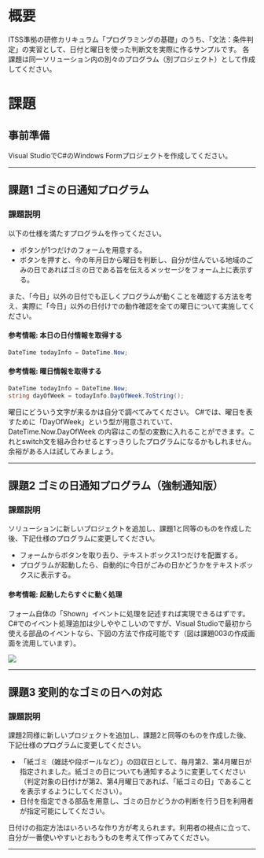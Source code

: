 # 概要
ITSS準拠の研修カリキュラム「プログラミングの基礎」のうち、「文法：条件判定」の実習として、日付と曜日を使った判断文を実際に作るサンプルです。
各課題は同一ソリューション内の別々のプログラム（別プロジェクト）として作成してください。

# 課題

## 事前準備

Visual StudioでC#のWindows Formプロジェクトを作成してください。

---
## 課題1 ゴミの日通知プログラム

### 課題説明
以下の仕様を満たすプログラムを作ってください。

- ボタンが1つだけのフォームを用意する。
- ボタンを押すと、今の年月日から曜日を判断し、自分が住んでいる地域のごみの日であればゴミの日である旨を伝えるメッセージをフォーム上に表示する。

また、「今日」以外の日付でも正しくプログラムが動くことを確認する方法を考え、実際に「今日」以外の日付けでの動作確認を全ての曜日について実施してください。

#### 参考情報: 本日の日付情報を取得する

```cs
DateTime todayInfo = DateTime.Now;
```

#### 参考情報: 曜日情報を取得する

```cs
DateTime todayInfo = DateTime.Now;
string dayOfWeek = todayInfo.DayOfWeek.ToString();
```

曜日にどういう文字が来るかは自分で調べてみてください。
C#では、曜日を表すために「DayOfWeek」という型が用意されていて、DateTime.Now.DayOfWeek の内容はこの型の変数に入れることができます。これとswitch文を組み合わせるとすっきりしたプログラムになるかもしれません。余裕がある人は試してみましょう。

---

## 課題2 ゴミの日通知プログラム（強制通知版）

### 課題説明
ソリューションに新しいプロジェクトを追加し、課題1と同等のものを作成した後、下記仕様のプログラムに変更してください。

- フォームからボタンを取り去り、テキストボックス1つだけを配置する。
- プログラムが起動したら、自動的に今日がごみの日かどうかをテキストボックスに表示する。

#### 参考情報: 起動したらすぐに動く処理
フォーム自体の「Shown」イベントに処理を記述すれば実現できるはずです。C#でのイベント処理追加は少しややこしいのですが、Visual Studioで最初から使える部品のイベントなら、下図の方法で作成可能です（図は課題003の作成画面を流用しています）。

![](ReadmeImage/AddEventProcess.png)

---

## 課題3 変則的なゴミの日への対応

### 課題説明
課題2同様に新しいプロジェクトを追加し、課題2と同等のものを作成した後、下記仕様のプログラムに変更してください。

- 「紙ゴミ（雑誌や段ボールなど）」の回収日として、毎月第2、第4月曜日が指定されました。紙ゴミの日についても通知するように変更してください（判定対象の日付けが第2、第4月曜日であれば、「紙ゴミの日」であることを表示するようにしてください）。
- 日付を指定できる部品を用意し、ゴミの日かどうかの判断を行う日を利用者が指定可能にしてください。

日付けの指定方法はいろいろな作り方が考えられます。利用者の視点に立って、自分が一番使いやすいとおもうものを考えて作ってみてください。

---
